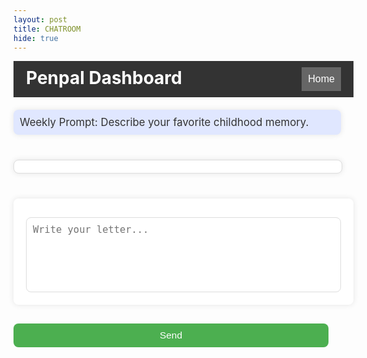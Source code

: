 ```yaml
---
layout: post
title: CHATROOM
hide: true
---
```


<meta charset="UTF-8">
<meta name="viewport" content="width=device-width, initial-scale=1.0">
<title>Penpal Dashboard</title>
<style>
   .navbar {
       width: 100%;
       max-width: 1200px;
       display: flex;
       justify-content: space-between;
       margin-bottom: 20px;
       background-color: #333;
       padding: 10px 20px;
       color: white;
   }
   .navbar h1 {
       margin: 0;
   }
   .navbar button {
       padding: 10px;
       font-size: 16px;
       background-color: #666;
       border: none;
       color: white;
       cursor: pointer;
   }
   .navbar button:hover {
       background-color: #444;
   }
   .dashboard {
       display: flex;
       flex-direction: column;
       width: 100%;
       max-width: 1200px;
       gap: 20px;
   }
   .section {
       width: 100%;
       padding: 20px;
       background-color: white;
       box-shadow: 0 0 10px rgba(0, 0, 0, 0.1);
       border-radius: 8px;
   }
   .prompt-box {
       background-color: #E0E7FF;
       padding: 10px;
       border-radius: 8px;
       margin-bottom: 20px;
       font-size: 1.2em;
       color: #333;
   }
   .post-container {
       max-height: 400px;
       overflow-y: auto;
       padding: 10px;
       background-color: #fff;
       border: 1px solid #ddd;
       border-radius: 8px;
       margin-bottom: 20px;
   }
   .post {
       border: 1px solid #ddd;
       padding: 10px;
       margin: 10px 0;
       border-radius: 8px;
       font-size: 1.1em;
       color: #1569C7;
       position: relative;
   }
   .post-content {
       overflow: hidden;
       white-space: nowrap;
       text-overflow: ellipsis;
   }
   .see-more {
       color: blue;
       cursor: pointer;
       font-size: 0.9em;
       margin-left: 5px;
   }
   .reply-section {
       margin-top: 10px;
       padding-left: 20px;
       font-size: 0.9em;
       display: flex;
       align-items: center;
   }
   .reply-input {
       width: 80%;
       padding: 8px;
       font-size: 1em;
       border-radius: 8px;
       border: 1px solid #ddd;
   }
   .reply-btn {
       margin-left: 10px;
       padding: 5px 10px;
       font-size: 0.8em;
       cursor: pointer;
       border: none;
       background-color: #4CAF50;
       color: white;
       border-radius: 8px;
   }
   textarea {
       width: 100%;
       padding: 10px;
       font-size: 1.1em;
       height: 120px;
       resize: none;
       margin-top: 10px;
       border-radius: 8px;
       border: 1px solid #ddd;
   }
   .send-btn {
       background-color: #4CAF50;
       color: white;
       border: none;
       padding: 10px;
       width: 100%;
       font-size: 1.1em;
       cursor: pointer;
       border-radius: 8px;
       margin-top: 10px;
   }
</style>

<div class="navbar">
   <h1>Penpal Dashboard</h1>
   <button onclick="goHome()">Home</button>
</div>
<div class="dashboard">
   <div class="section prompt-box">
       Weekly Prompt: Describe your favorite childhood memory.
   </div>
   <div class="section post-container" id="postsSection">
       <!-- Posts will appear here -->
   </div>
   <div class="section">
       <textarea id="postInput" placeholder="Write your letter..."></textarea>
   </div>
   <div>
       <button class="send-btn" onclick="addPost()">Send</button>
   </div>
</div>
<script>
   // Placeholder for username based on login info
   const loggedInUser = "User123";
   let posts = JSON.parse(localStorage.getItem("savedPosts")) || [];
   function goHome() {
       window.location.href = "{{site.baseurl}}/";
   }
   function addPost() {
       const postInput = document.getElementById("postInput").value; //input + displays html
       if (postInput) {
           const newPost = { content: postInput, likes: 0, replies: [] }; // new post object
           posts.push(newPost); // pushes 
           localStorage.setItem("savedPosts", JSON.stringify(posts)); // local 
           document.getElementById("postInput").value = ''; //resets
           displayPosts();
       } else {
           alert("Post cannot be empty!");
       }
   }
   function displayPosts() {
       const postsSection = document.getElementById("postsSection");
       postsSection.innerHTML = '';
       posts.forEach((post, index) => {
           const postElement = document.createElement("div");
           postElement.className = "post";
           postElement.innerHTML = `
               <div class="post-content">${loggedInUser + " : " + post.content.substring(0, 100)}${post.content.length > 100 ? '...' : ''}</div>
               ${post.content.length > 100 ? '<span class="see-more" onclick="seeMore(' + index + ')">See more</span>' : ''}
               <button class="like-btn" onclick="likePost(${index})"> ❤️ ${post.likes}</button>
               <button class="delete-btn" onclick="deletePost(${index})">🗑️</button>
               <div class="reply-section">
                   <input type="text" class="reply-input" placeholder="Reply..." id="replyInput${index}">
                   <button class="reply-btn" onclick="addReply(${index})">Reply</button>
               </div>
               <div class="replies" id="replies${index}">
                   ${post.replies.map(reply => `<div class="reply">${loggedInUser + " : " + reply}</div>`).join('')}
               </div>
           `;
           postsSection.appendChild(postElement);
       });
   }
   function seeMore(index) {
       const postContent = posts[index].content;
       alert(postContent);
   }
   function likePost(index) {
       posts[index].likes++;
       localStorage.setItem("savedPosts", JSON.stringify(posts));
       displayPosts();
   }
   function deletePost(index) {
       posts.splice(index, 1);
       localStorage.setItem("savedPosts", JSON.stringify(posts));
       displayPosts();
   }
   function addReply(index) {
       const replyInput = document.getElementById(`replyInput${index}`);
       const replyText = replyInput.value;
       if (replyText) {
           posts[index].replies.push(replyText);
           localStorage.setItem("savedPosts", JSON.stringify(posts));
           replyInput.value = '';
           displayPosts();
       } else {
           alert("Reply cannot be empty!");
       }
   }
   displayPosts();
</script>
